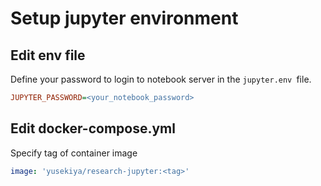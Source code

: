 # Setup jupyter environment

## Edit env file

Define your password to login to notebook server in the `jupyter.env `file.

``` ini
JUPYTER_PASSWORD=<your_notebook_password>
```
## Edit docker-compose.yml

Specify tag of container image

```yaml
image: 'yusekiya/research-jupyter:<tag>'
```
